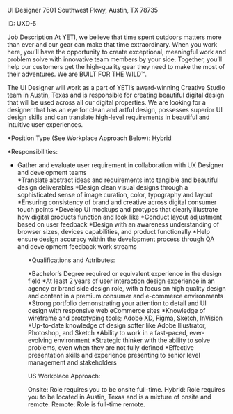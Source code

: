 UI Designer
7601 Southwest Pkwy, Austin, TX 78735

ID: UXD-5

Job Description
At YETI, we believe that time spent outdoors matters more than ever and our gear can make that time extraordinary. When you work here, you’ll have the opportunity to create exceptional, meaningful work and problem solve with innovative team members by your side. Together, you’ll help our customers get the high-quality gear they need to make the most of their adventures. We are BUILT FOR THE WILD™.

 

The UI Designer will work as a part of YETI’s award-winning Creative Studio team in Austin, Texas and is responsible for creating beautiful digital design that will be used across all our digital properties. We are looking for a designer that has an eye for clean and artful design, possesses superior UI design skills and can translate high-level requirements in beautiful and intuitive user experiences.

*Position Type (See Workplace Approach Below): Hybrid

*Responsibilities:
<ul>
<li>Gather and evaluate user requirement in collaboration with UX Designer and development teams</li>
*Translate abstract ideas and requirements into tangible and beautiful design deliverables
*Design clean visual designs through a sophisticated sense of image curation, color, typography and layout
*Ensuring consistency of brand and creative across digital consumer touch points
*Develop UI mockups and protypes that clearly illustrate how digital products function and look like
*Conduct layout adjustment based on user feedback
*Design with an awareness understanding of browser sizes, devices capabilities, and product functionally
*Help ensure design accuracy within the development process through QA and development feedback work streams
 <ul>

*Qualifications and Attributes:

*Bachelor’s Degree required or equivalent experience in the design field
*At least 2 years of user interaction design experience in an agency or brand side design role, with a focus on high quality design and content in a premium consumer and e-commerce environments
*Strong portfolio demonstrating your attention to detail and UI design with responsive web eCommerce sites
*Knowledge of wireframe and prototyping tools; Adobe XD, Figma, Sketch, InVision
*Up-to-date knowledge of design softer like Adobe Illustrator, Photoshop, and Sketch
*Ability to work in a fast-paced, ever-evolving environment
*Strategic thinker with the ability to solve problems, even when they are not fully defined
*Effective presentation skills and experience presenting to senior level management and stakeholders

US Workplace Approach:

Onsite: Role requires you to be onsite full-time.
Hybrid: Role requires you to be located in Austin, Texas and is a mixture of onsite and remote.
Remote: Role is full-time remote.
